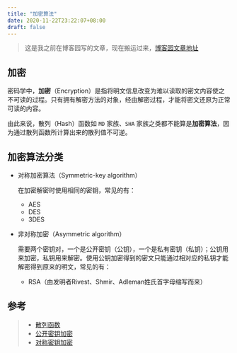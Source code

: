 ```yaml
---
title: "加密算法"
date: 2020-11-22T23:22:07+08:00
draft: false
---
```


> 这是我之前在博客园写的文章，现在搬运过来，[博客园文章地址](https://www.cnblogs.com/Jaywhen-xiang/p/14022265.html)

## 加密

密码学中，**加密**（Encryption）是指将明文信息改变为难以读取的密文内容使之不可读的过程。只有拥有解密方法的对象，经由解密过程，才能将密文还原为正常可读的内容。

由此来说，散列（Hash）函数如 `MD` 家族、`SHA` 家族之类都不能算是**加密算法**，因为通过散列函数所计算出来的散列值不可逆。




## 加密算法分类

- 对称加密算法（Symmetric-key algorithm）

  在加密解密时使用相同的密钥，常见的有：

  - AES
  - DES
  - 3DES

- 非对称加密（Asymmetric algorithm）

  需要两个密钥对，一个是公开密钥（公钥），一个是私有密钥（私钥）；公钥用来加密，私钥用来解密。使用公钥加密得到的密文只能通过相对应的私钥才能解密得到原来的明文，常见的有：

  - RSA（由发明者Rivest、Shmir、Adleman姓氏首字母缩写而来）

## 参考

> - [散列函数](https://zh.wikipedia.org/wiki/%E6%95%A3%E5%88%97%E5%87%BD%E6%95%B8)
> - [公开密钥加密](https://zh.wikipedia.org/wiki/%E5%85%AC%E5%BC%80%E5%AF%86%E9%92%A5%E5%8A%A0%E5%AF%86)
> - [对称密钥加密](https://zh.wikipedia.org/wiki/%E5%B0%8D%E7%A8%B1%E5%AF%86%E9%91%B0%E5%8A%A0%E5%AF%86)